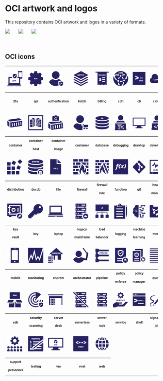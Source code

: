 # OCI artwork and logos

This repository contains OCI artwork and logos in a variety of formats.

<img src="/oci/horizontal/color/oci-horizontal-color.png" width="250">      &nbsp;  &nbsp;  &nbsp; <img src="/oci/stacked/color/oci-stacked-color.png" width="65">   &nbsp;  &nbsp;  &nbsp; <img src="/oci/icon/color/oci-icon-color.png" width="80">

<br>

## OCI icons

<table>
<tr>
	<td><p><p><img src="icons/oci_icon_2fa.svg" width="50"></td>
        <td><img src="icons/oci_icon_api.svg" width="50"></td>
        <td><img src="icons/oci_icon_authentication.svg" width="50"></td>
        <td><img src="icons/oci_icon_batch.svg" width="50"></td>
        <td><img src="icons/oci_icon_billing.svg" width="50"></td>
        <td><img src="icons/oci_icon_cdn.svg" width="50"></td>
        <td><img src="icons/oci_icon_cli.svg" width="50"></td>
        <td><img src="icons/oci_icon_cloud.svg" width="50"></td>
	<td><img src="icons/oci_icon_config.svg" width="50"></td>
        <td><img src="icons/oci_icon_configservice.svg" width="50"></td>
 	    </tr>
 	<tr>
	<th><sub><sup>2fa</sup></sub></th>
        <th><sub><sup>api</sup></sub></th>
        <th><sub><sup>authentication</sup></sub></th>
        <th><sub><sup>batch</sup></sub></th>
        <th><sub><sup>billing</sup></sub></th>
        <th><sub><sup>cdn</sup></sub></th>
  	<th><sub><sup>cli</sup></sub></th>
        <th><sub><sup>cloud</sup></sub></th>
	<th><sub><sup>config</sup></sub></th>
        <th><sub><sup>config<p>service</sup></sub></th>	
    </tr>
        <tr>
        <td><p><p><img src="icons/oci_icon_container.svg" width="50"></td>
        <td><img src="icons/oci_icon_containerhost.svg" width="50"></td>
        <td><img src="icons/oci_icon_containerimage.svg" width="50"></td>
        <td><img src="icons/oci_icon_customer.svg" width="50"></td>
        <td><img src="icons/oci_icon_database.svg" width="50"></td>
        <td><img src="icons/oci_icon_debugging.svg" width="50"></td>
	<td><img src="icons/oci_icon_desktop.svg" width="50"></td>
        <td><img src="icons/oci_icon_developer.svg" width="50"></td>
 	<td><img src="icons/oci_icon_devices.svg" width="50"></td>
        <td><img src="icons/oci_icon_disk.svg" width="50"></td>
   </tr>
<tr>
        <th><sub><sup>container</sup></sub></th>
        <th><sub><sup>container<p>host</sup></sub></th>
        <th><sub><sup>container<p>image</sup></sub></th>
        <th><sub><sup>customer</sup></sub></th>
        <th><sub><sup>database</sup></sub></th>
        <th><sub><sup>debugging</sup></sub></th>
	<th><sub><sup>desktop</sup></sub></th>
        <th><sub><sup>developer</sup></sub></th>
	<th><sub><sup>devices</sup></sub></th>
        <th><sub><sup>disk</sup></sub></th>
    </tr>
        <tr>
	<td><p><p><img src="icons/oci_icon_distribution.svg" width="50"></td>
        <td><img src="icons/oci_icon_docdb.svg" width="50"></td>
 	<td><img src="icons/oci_icon_file.svg" width="50"></td>
        <td><img src="icons/oci_icon_firewall.svg" width="50"></td>
	<td><img src="icons/oci_icon_firewallrule.svg" width="50"></td>
        <td><img src="icons/oci_icon_function.svg" width="50"></td>
 	<td><img src="icons/oci_icon_git.svg" width="50"></td>
        <td><img src="icons/oci_icon_healthmonitoring.svg" width="50"></td>
	<td><img src="icons/oci_icon_invoice.svg" width="50"></td>
        <td><img src="icons/oci_icon_iot.svg" width="50"></td>
    </tr>
<tr>
	<th><p><p><sub><sup>distribution</sup></sub></th>
        <th><sub><sup>docdb</sup></sub></th>
	<th><sub><sup>file</sup></sub></th>
        <th><sub><sup>firewall</sup></sub></th>
	<th><sub><sup>firewall<p>rule</sup></sub></th>
        <th><sub><sup>function</sup></sub></th>
	<th><sub><sup>git</sup></sub></th>
        <th><sub><sup>health<p>monitor</sup></sub></th>
	<th><sub><sup>invoice</sup></sub></th>
        <th><sub><sup>iot</sup></sub></th>
    </tr>
        <tr>
	<td><p><p><img src="icons/oci_icon_key vault.svg" width="50"></td>
        <td><img src="icons/oci_icon_key.svg" width="50"></td>
	<td><img src="icons/oci_icon_laptop.svg" width="50"></td>
        <td><img src="icons/oci_icon_legacymainframe.svg" width="50"></td>
 	<td><img src="icons/oci_icon_loadbalancer.svg" width="50"></td>
        <td><img src="icons/oci_icon_logging.svg" width="50"></td>
	<td><img src="icons/oci_icon_machinelearning.svg" width="50"></td>
        <td><img src="icons/oci_icon_media.svg" width="50"></td>
 	<td><img src="icons/oci_icon_mediastreaming.svg" width="50"></td>
        <td><img src="icons/oci_icon_message.svg" width="50"></td>
    </tr>
<tr>
	<th><sub><sup>key<p>vault</sup></sub></th>
        <th><sub><sup>key</sup></sub></th>
	<th><sub><sup>laptop</sup></sub></th>
        <th><sub><sup>legacy<p>mainframe</sup></sub></th>
	<th><sub><sup>load<p>balancer</sup></sub></th>
        <th><sub><sup>logging</sup></sub></th>
	<th><sub><sup>machine<p>learning</sup></sub></th>
        <th><sub><sup>media</sup></sub></th>
	<th><sub><sup>media<p>streaming</sup></sub></th>
        <th><sub><sup>message</sup></sub></th>
    </tr>
        <tr>
	<td><p><p><img src="icons/oci_icon_mobile.svg" width="50"></td>
        <td><img src="icons/oci_icon_monitoring.svg" width="50"></td>
 	<td><img src="icons/oci_icon_onprem.svg" width="50"></td>
        <td><img src="icons/oci_icon_orchestrator.svg" width="50"></td>
	<td><img src="icons/oci_icon_pipeline.svg" width="50"></td>
        <td><img src="icons/oci_icon_policyenforcement.svg" width="50"></td>
 	<td><img src="icons/oci_icon_policymanager.svg" width="50"></td>
        <td><img src="icons/oci_icon_queue.svg" width="50"></td>
	<td><img src="icons/oci_icon_sbom.svg" width="50"></td>
        <td><img src="icons/oci_icon_scheduledjob.svg" width="50"></td>
    </tr>
<tr>
	<th><sub><sup>mobile</sup></sub></th>
        <th><sub><sup>monitoring</sup></sub></th>
	<th><sub><sup>onprem</sup></sub></th>
        <th><sub><sup>orchestrator</sup></sub></th>
	<th><sub><sup>pipeline</sup></sub></th>
        <th><sub><sup>policy<p>enforce</sup></sub></th>
	<th><sub><sup>policy<p>manager</sup></sub></th>
        <th><sub><sup>queue</sup></sub></th>
	<th><sub><sup>sbom</sup></sub></th>
        <th><sub><sup>scheduled<p>job</sup></sub></th>
    </tr>
        <tr>
	<td><p><p><img src="icons/oci_icon_sdk.svg" width="50"></td>
        <td><img src="icons/oci_icon_securityscanning.svg" width="50"></td>
	<td><img src="icons/oci_icon_serverdesk.svg" width="50"></td>
        <td><img src="icons/oci_icon_serverless.svg" width="50"></td>
 	<td><img src="icons/oci_icon_serverrack.svg" width="50"></td>
        <td><img src="icons/oci_icon_service.svg" width="50"></td>
	<td><img src="icons/oci_icon_shell.svg" width="50"></td>
        <td><img src="icons/oci_icon_signature.svg" width="50"></td>
 	<td><img src="icons/oci_icon_sourceartifact.svg" width="50"></td>
        <td><img src="icons/oci_icon_storage.svg" width="50"></td>
    </tr>
<tr>
	<th><sub><sup>sdk</sup></sub></th>
        <th><sub><sup>security<p>scanning</sup></sub></th>
	<th><sub><sup>server<p>desk</sup></sub></th>
        <th><sub><sup>serverless</sup></sub></th>
	<th><sub><sup>server<p>rack</sup></sub></th>
        <th><sub><sup>service</sup></sub></th>
	<th><sub><sup>shell</sup></sub></th>
        <th><sub><sup>signature<p>job</sup></sub></th>
	<th><sub><sup>source<p>artifact</sup></sub></th>
        <th><sub><sup>storage</sup></sub></th>
    </tr>
        <tr>
	<td><p><p><img src="icons/oci_icon_supportpersonnel.svg" width="50"></td>
        <td><img src="icons/oci_icon_testing.svg" width="50"></td>
 	<td><img src="icons/oci_icon_vm.svg" width="50"></td>
        <td><img src="icons/oci_icon_vnet.svg" width="50"></td>
	<td><img src="icons/oci_icon_web.svg" width="50"></td>
</tr>
	<tr><th><sub><sup>support<p>personnel</sup></sub></th>
        <th><sub><sup>testing</sup></sub></th>
	<th><sub><sup>vm</sup></sub></th>
        <th><sub><sup>vnet</sup></sub></th>
	<th><sub><sup>web</sup></sub></th>
    </tr>
</table>
<br>